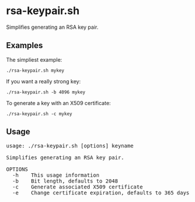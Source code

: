 # rsa-keypair.sh

Simplifies generating an RSA key pair.

## Examples

The simpliest example:

`./rsa-keypair.sh mykey`

If you want a really strong key:

`./rsa-keypair.sh -b 4096 mykey`

To generate a key with an X509 certificate:

`./rsa-keypair.sh -c mykey`

## Usage
<pre>
usage: ./rsa-keypair.sh [options] keyname

Simplifies generating an RSA key pair.

OPTIONS
  -h    This usage information
  -b    Bit length, defaults to 2048
  -c    Generate associated X509 certificate
  -e    Change certificate expiration, defaults to 365 days
</pre>
